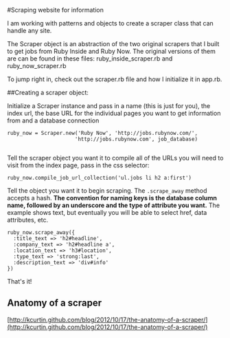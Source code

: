#Scraping website for information

I am working with patterns and objects to create a scraper class that can handle any site.

The Scraper object is an abstraction of the two original scrapers that I built to get jobs from Ruby Inside and Ruby Now. The original versions of them are can be found in these files: ruby_inside_scraper.rb and ruby_now_scraper.rb

To jump right in, check out the scraper.rb file and how I initialize it in app.rb.

##Creating a scraper object:

Initialize a Scraper instance and pass in a name (this is just for you), the index url, the base URL for the individual pages you want to get information from and a database connection

```
ruby_now = Scraper.new('Ruby Now', 'http://jobs.rubynow.com/', 
                      'http://jobs.rubynow.com', job_database)
  
```
Tell the scraper object you want it to compile all of the URLs you will need to visit from the index page, pass in the css selector:

```
ruby_now.compile_job_url_collection('ul.jobs li h2 a:first')

```
Tell the object you want it to begin scraping. The ```.scrape_away``` method accepts a hash. **The convention for naming keys is the database column name, followed by an underscore and the type of attribute you want.** The example shows text, but eventually you will be able to select href, data attributes, etc.

```
ruby_now.scrape_away({
  :title_text => 'h2#headline',
  :company_text => 'h2#headline a',
  :location_text => 'h3#location',
  :type_text => 'strong:last',
  :description_text => 'div#info'
})
```

That's it!

## Anatomy of a scraper

[http://kcurtin.github.com/blog/2012/10/17/the-anatomy-of-a-scraper/](http://kcurtin.github.com/blog/2012/10/17/the-anatomy-of-a-scraper/)